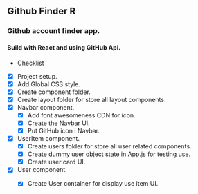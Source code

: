 ## Github Finder R
### Github account finder app.
#### Build with React and using GitHub Api.

* Checklist
* [x] Project setup.
* [x] Add Global CSS style.
* [X] Create component folder.
* [x] Create layout folder for store all layout components.
* [x] Navbar component.
    * [x] Add font awesomeness CDN for icon.
    * [x] Create the Navbar UI.
    * [x] Put GitHub icon i Navbar.
* [x] UserItem component.
    * [x] Create users folder for store all user related components.
    * [x] Create dummy user object state in App.js for testing use.
    * [x] Create user card UI.   
* [x] User component.
    * [x] Create User container for display use item UI. 
    